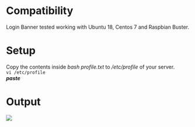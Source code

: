 # Compatibility
Login Banner tested working with Ubuntu 18, Centos 7 and Raspbian Buster.  
  
# Setup
Copy the contents inside *bash profile.txt* to */etc/profile* of your server.  
`vi /etc/profile`  
***paste***  
  
# Output
![](https://github.com/d3athkai/Linux-Login-Banner-MOTD/blob/master/banner.jpg?raw=true)
